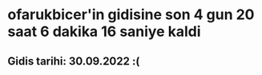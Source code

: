 # ofarukbicer'in gidisine son 4 gun 20 saat 6 dakika 16 saniye kaldi

## Gidis tarihi: 30.09.2022 :(